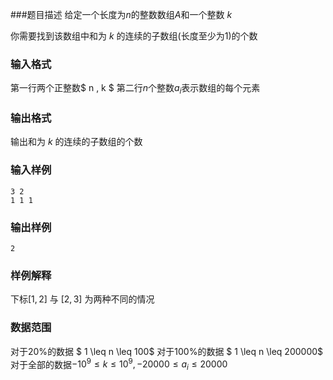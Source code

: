 ###题目描述
给定一个长度为$n$的整数数组$A$和一个整数 $k$

你需要找到该数组中和为 $k$ 的连续的子数组(长度至少为$1$)的个数

### 输入格式
第一行两个正整数$ n , k $
第二行$n$个整数$a_i$表示数组的每个元素
### 输出格式
输出和为 $k$ 的连续的子数组的个数
### 输入样例
```
3 2
1 1 1
```
### 输出样例
```
2
```
### 样例解释
下标$[1,2]$ 与 $[2,3]$ 为两种不同的情况
### 数据范围
对于$20\%$的数据 $ 1 \leq n \leq 100$
对于$100\%$的数据 $ 1 \leq n \leq 200000$
对于全部的数据$-10^9 \leq k \leq 10^9 , -20000 \leq a_i \leq 20000$